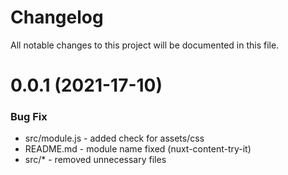 # Changelog

All notable changes to this project will be documented in this file.


# 0.0.1 (2021-17-10)

### Bug Fix

* src/module.js - added check for assets/css
* README.md - module name fixed (nuxt-content-try-it)
* src/* - removed unnecessary files